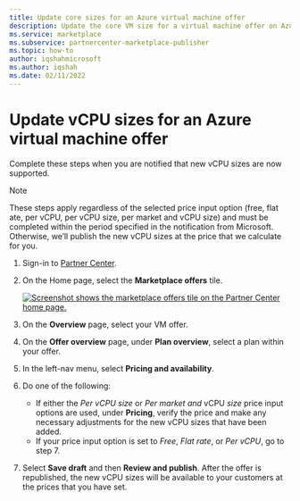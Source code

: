 ```yaml
---
title: Update core sizes for an Azure virtual machine offer
description: Update the core VM size for a virtual machine offer on Azure Marketplace.
ms.service: marketplace 
ms.subservice: partnercenter-marketplace-publisher
ms.topic: how-to
author: iqshahmicrosoft
ms.author: iqshah
ms.date: 02/11/2022
---
```


# Update vCPU sizes for an Azure virtual machine offer

Complete these steps when you are notified that new vCPU sizes are now supported.

> [!NOTE]
> These steps apply regardless of the selected price input option (free, flat ate, per vCPU, per vCPU size, per market and vCPU size) and must be completed within the period specified in the notification from Microsoft. Otherwise, we’ll publish the new vCPU sizes at the price that we calculate for you.

1. Sign-in to [Partner Center](https://go.microsoft.com/fwlink/?linkid=2166002).
1. On the Home page, select the **Marketplace offers** tile.

    [![Screenshot shows the marketplace offers tile on the Partner Center home page.](./media/workspaces/partner-center-home.png)](./media/workspaces/partner-center-home.png#lightbox)

1. On the **Overview** page, select your VM offer.
1. On the **Offer overview** page, under **Plan overview**, select a plan within your offer.
1. In the left-nav menu, select **Pricing and availability**.
1. Do one of the following:
    - If either the _Per_ *vCPU* _size_ or _Per market and_ vCPU _size_ price input options are used, under **Pricing**, verify the price and make any necessary adjustments for the new vCPU sizes that have been added.
    - If your price input option is set to _Free_, _Flat rate_, or _Per_ *vCPU*, go to step 7.
   
1. Select **Save draft** and then **Review and publish**. After the offer is republished, the new vCPU sizes will be available to your customers at the prices that you have set.
   


